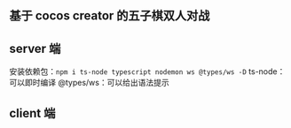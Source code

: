 ## 基于 cocos creator 的五子棋双人对战

## server 端
安装依赖包：`npm i ts-node typescript nodemon ws @types/ws -D`
ts-node：可以即时编译
@types/ws：可以给出语法提示

## client 端
